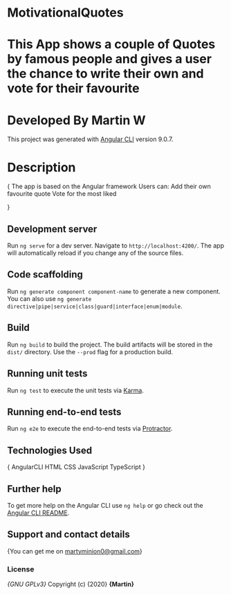 # MotivationalQuotes
# This App shows a couple of Quotes by famous people and gives a user the chance to write their own and vote for their favourite
# Developed By Martin W
This project was generated with [Angular CLI](https://github.com/angular/angular-cli) version 9.0.7.

# Description
{ The app is based on the Angular framework
Users can:
 Add their own favourite quote
 Vote for the most liked

}

## Development server

Run `ng serve` for a dev server. Navigate to `http://localhost:4200/`. The app will automatically reload if you change any of the source files.

## Code scaffolding

Run `ng generate component component-name` to generate a new component. You can also use `ng generate directive|pipe|service|class|guard|interface|enum|module`.

## Build

Run `ng build` to build the project. The build artifacts will be stored in the `dist/` directory. Use the `--prod` flag for a production build.

## Running unit tests

Run `ng test` to execute the unit tests via [Karma](https://karma-runner.github.io).

## Running end-to-end tests

Run `ng e2e` to execute the end-to-end tests via [Protractor](http://www.protractortest.org/).

## Technologies Used
{
  AngularCLI
  HTML
  CSS
  JavaScript
  TypeScript
}

## Further help

To get more help on the Angular CLI use `ng help` or go check out the [Angular CLI README](https://github.com/angular/angular-cli/blob/master/README.md).

## Support and contact details
{You can get me on martyminion0@gmail.com}
### License
*{GNU GPLv3}*
Copyright (c) {2020} **{Martin}**

